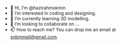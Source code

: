 - 👋 Hi, I’m @hazirahmokmin
- 👀 I’m interested in coding and designing.
- 🌱 I’m currently learning 3D modelling.
- 💞️ I’m looking to collaborate on ...
- 📫 How to reach me? You can drop me an email at snbmmail@gmail.com.

<!---
hazirahmokmin/hazirahmokmin is a ✨ special ✨ repository because its `README.md` (this file) appears on your GitHub profile.
You can click the Preview link to take a look at your changes.
--->
